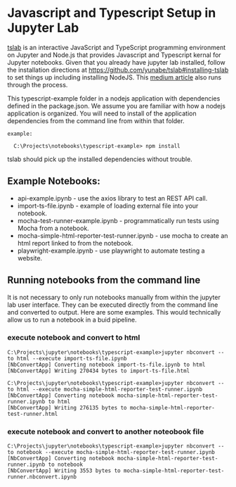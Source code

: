 # Javascript and Typescript Setup in Jupyter Lab

[tslab](https://github.com/yunabe/tslab) is an interactive JavaScript and TypeScript programming environment on Jupyter and Node.js that provides Javascript and Typescript kernal for Jupyter notebooks. Given that you already have jupyter lab installed, follow the installation directions at https://github.com/yunabe/tslab#installing-tslab to set things up including installing NodeJS. This [medium article](https://pguso.medium.com/setup-data-analysis-environment-with-typescript-949e22339268) also runs through the process. 

This typescript-example folder in a nodejs application with dependencies defined in the package.json. We assume you are familiar with how a nodejs application is organized. You will need to install of the application dependencies from the command line from within that folder.

    example:
    
      C:\Projects\notebooks\typescript-example> npm install  

 tslab should pick up the installed dependencies without trouble.

## Example Notebooks:

* api-example.ipynb - use the axios library to test an REST API call.
* import-ts-file.ipynb - example of loading external file into your notebook.
* mocha-test-runner-example.ipynb - programmatically run tests using Mocha from a notebook.
* mocha-simple-html-reporter-test-runner.ipynb - use mocha to create an html report linked to from the notebook.
* playwright-example.ipynb - use playwright to automate testing a website.

## Running notebooks from the command line

It is not necessary to only run notebooks manually from within the jupyter lab user interface. They can be executed directly from the command line and converted to output. Here are some examples. This would technically allow us to run a notebook in a buid pipeline.

### execute notebook and convert to html
    C:\Projects\jupyter\notebooks\typescript-example>jupyter nbconvert --to html --execute import-ts-file.ipynb
    [NbConvertApp] Converting notebook import-ts-file.ipynb to html
    [NbConvertApp] Writing 270434 bytes to import-ts-file.html
    
    C:\Projects\jupyter\notebooks\typescript-example>jupyter nbconvert --to html --execute mocha-simple-html-reporter-test-runner.ipynb
    [NbConvertApp] Converting notebook mocha-simple-html-reporter-test-runner.ipynb to html
    [NbConvertApp] Writing 276135 bytes to mocha-simple-html-reporter-test-runner.html


### execute notebook and convert to another noteobook file
    C:\Projects\jupyter\notebooks\typescript-example>jupyter nbconvert --to notebook --execute mocha-simple-html-reporter-test-runner.ipynb
    [NbConvertApp] Converting notebook mocha-simple-html-reporter-test-runner.ipynb to notebook
    [NbConvertApp] Writing 3553 bytes to mocha-simple-html-reporter-test-runner.nbconvert.ipynb

